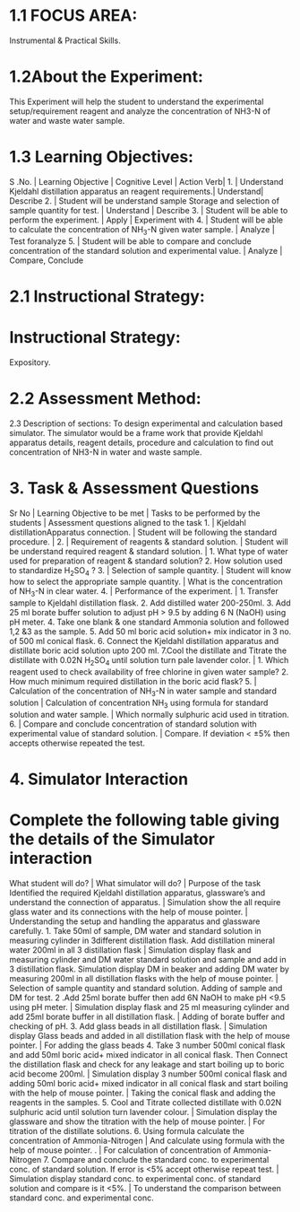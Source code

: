 <h1> 1.1 FOCUS AREA: </h1>
          Instrumental & Practical Skills.

<h1> 1.2About the Experiment:</h1>
        This Experiment will help the student to understand the experimental setup/requirement reagent and analyze the concentration of NH3-N of water and waste water sample.

<h1> 1.3 Learning Objectives:</h1>
S .No. | Learning Objective | Cognitive Level | Action Verb|
1. | Understand Kjeldahl distillation apparatus an reagent requirements.| Understand| Describe
2. | Student will be understand sample Storage and selection of sample quantity for test. | Understand | Describe
3. | Student will be able to perform the experiment. | Apply | Experiment with
4. | Student will be able to calculate the concentration of NH<sub>3</sub>-N
		given water sample. | Analyze | Test foranalyze
5. | Student will be able to compare and conclude concentration of the standard solution and experimental value. | Analyze | Compare, Conclude
	

<h1>2.1 Instructional Strategy:</h1>

<h1> Instructional Strategy: </h1>
                                          Expository.
<h1>2.2 Assessment Method:</h1>

</h1>2.3 Description of sections:</h1>
    To design experimental and calculation based simulator. The simulator would be a frame work that provide Kjeldahl apparatus details, reagent details, procedure and calculation to find out concentration of NH3-N in water and waste sample.
 
 <h1>3. Task & Assessment Questions</h1>
Sr No | Learning Objective to be met | Tasks to be performed by the students | Assessment questions aligned to the task
1. | Kjeldahl distillationApparatus connection. | Student will be following the standard procedure. |  
2. | Requirement of reagents & standard solution. | Student will be understand required reagent & standard solution. | 1.	What type of water used for preparation of reagent & standard solution?
            2.  How  solution used to standardize
		H<sub>2</sub>SO<sub>4</sub> ?
3. | Selection of sample quantity. | Student will know how to select the appropriate sample quantity. | What is the concentration of NH<sub>3</sub>-N in clear water.
4. | Performance of the experiment. | 1.	Transfer sample to Kjeldahl distillation flask.
            2.	Add distilled water 200-250ml.
            3.	Add 25 ml borate buffer solution to adjust pH > 9.5 by adding 6 N (NaOH) using pH meter.
            4.	Take one blank & one standard Ammonia solution and followed 1,2 &3 as the sample.
            5.	Add 50 ml boric acid solution+ mix indicator in 3 no. of 500 ml conical flask.
            6.	Connect the Kjeldahl distillation apparatus and distillate boric acid solution upto 200 ml.
	    7.Cool the distillate and Titrate the distillate with 0.02N H<sub>2</sub>SO<sub>4</sub> until solution turn pale lavender color. | 1. Which reagent used to check availability of free chlorine in given water sample?
		2. How much minimum required distillation in the boric acid flask?
5. | Calculation of the concentration of NH<sub>3</sub>-N in water sample and standard solution | Calculation of concentration NH<sub>3</sub> using formula for standard solution and water  sample. | Which normally sulphuric acid used  in titration.
6. | Compare and conclude concentration of standard solution with experimental value of standard solution. | Compare. If deviation < ±5%   then accepts otherwise  repeated the test.
		<h1>4. Simulator Interaction</h1>
		<h1>Complete the following table giving the details of the Simulator interaction</h1>
What student will do? | What simulator will do? | Purpose of the task
Identified the required Kjeldahl distillation apparatus, glassware’s and understand the connection of apparatus. | Simulation show the all require glass water and its connections with the help of mouse pointer. | Understanding the setup and handling the apparatus and glassware carefully.
1. Take 50ml of sample, DM water and standard solution in measuring cylinder in 3different distillation flask.
Add distillation mineral water 200ml in all 3 distillation flask | Simulation display flask and measuring cylinder and DM water standard solution and sample and add in 3 distillation flask.
Simulation display DM in beaker and adding DM water by measuring 200ml in all distillation flasks with the help of mouse pointer. | Selection of sample quantity and standard solution. Adding of sample  and DM for test.
2 .Add 25ml borate buffer then add 6N NaOH to make pH <9.5 using pH meter. | Simulation display flask and 25 ml measuring cylinder and add 25ml borate buffer in all distillation flask. | Adding of borate buffer and checking of pH.
3. Add glass beads in all distillation flask. | Simulation display Glass beads and added in all distillation flask with the help of mouse pointer. | For adding the glass beads
4.  Take 3 number 500ml conical flask and add 50ml boric acid+ mixed indicator in all conical flask. Then Connect the distillation flask and check for any leakage and start boiling up to boric acid become 200ml. | Simulation display 3 number 500ml conical flask and adding 50ml boric acid+ mixed indicator in all conical flask and start boiling with the help of mouse pointer. | Taking the conical flask and adding the reagents in the samples.
5.  Cool and Titrate collected distillate with 0.02N sulphuric acid until solution turn lavender colour. | Simulation display the glassware and show the titration with the help of mouse pointer. | For titration of the distillate solutions.
6. Using formula calculate the concentration of Ammonia-Nitrogen | And calculate using formula with the help of mouse pointer. . | For calculation of concentration of Ammonia- Nitrogen
7. Compare and conclude the standard conc. to experimental conc. of standard solution.
If error is <5% accept otherwise repeat test. | Simulation display standard conc. to experimental conc. of standard solution and compare is it   <5%. | To understand the comparison between standard conc. and experimental conc.
	

	

